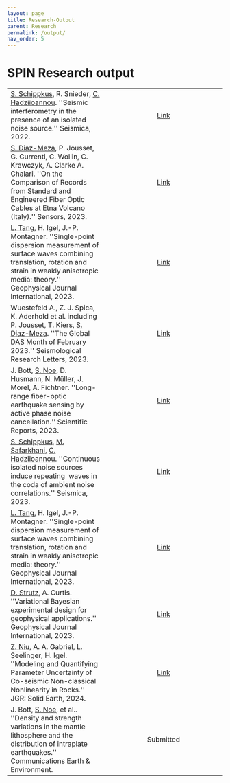 ```yaml
---
layout: page
title: Research-Output 
parent: Research
permalink: /output/
nav_order: 5
---
```


# SPIN Research output

<table style="width:auto;">
  <colgroup>
    <col style="width:20%;"> <!-- Adjust the width of the first column -->
    <col style="width:30%;"> <!-- Adjust the width of the second column -->
  </colgroup>
  <tr>
    <td><a href="https://www.geo.uni-hamburg.de/en/geophysik/personen/schippkus-sven.html">S. Schippkus</a>, R. Snieder, <a href="https://www.geo.uni-hamburg.de/en/geophysik/personen/hadziioannou-celine.html">C. Hadziioannou</a>. ''Seismic interferometry in the presence of an isolated noise source.'' Seismica, 2022.</td>
    <td align="center"><a href="https://seismica.library.mcgill.ca/article/view/195/286">Link</a></td>
  </tr>
  <tr>
    <td><a href="https://spin-itn.eu/candidates/ESR4_4">S. Diaz-Meza</a>, P. Jousset, G. Currenti, C. Wollin, C. Krawczyk, A. Clarke A. Chalari. ''On the Comparison of Records from Standard and Engineered Fiber Optic Cables at Etna Volcano (Italy).'' Sensors, 2023.</td>
    <td align="center"><a href="https://www.mdpi.com/1424-8220/23/7/3735">Link</a></td>
  </tr>
  <tr>
    <td><a href="https://spin-itn.eu/candidates/ESR1_1">L. Tang</a>, H. Igel, J.-P. Montagner. ''Single-point dispersion measurement of surface waves combining translation, rotation and strain in weakly anisotropic media: theory.'' Geophysical Journal International, 2023. </td>
    <td align="center"><a href="https://doi.org/10.1093/gji/ggad199">Link</a></td>
  </tr>
  <tr>
    <td>Wuestefeld A., Z. J. Spica, K. Aderhold et al. including P. Jousset, T. Kiers, <a href="https://spin-itn.eu/candidates/ESR4_4">S. Diaz-Meza</a>. ''The Global DAS Month of February 2023.'' Seismological Research Letters, 2023.</td>
    <td align="center"><a href="https://pubs.geoscienceworld.org/ssa/srl/article/doi/10.1785/0220230180/629787/The-Global-DAS-Month-of-February-2023">Link</a></td>
  </tr>
  <tr>
    <td>J. Bott, <a href="https://spin-itn.eu/candidates/ESR1_2">S. Noe</a>, D. Husmann, N. Müller, J. Morel, A. Fichtner. ''Long-range fiber-optic earthquake sensing by active phase noise cancellation.'' Scientific Reports, 2023.</td>
    <td align="center"><a href="https://www.nature.com/articles/s41598-023-41161-x">Link</a></td>
  </tr>
  <tr>
    <td><a href="https://www.geo.uni-hamburg.de/en/geophysik/personen/schippkus-sven.html">S. Schippkus</a>, <a href="https://spin-itn.eu/candidates/ESR3_4">M. Safarkhani</a>, <a href="https://www.geo.uni-hamburg.de/en/geophysik/personen/hadziioannou-celine.html">C. Hadziioannou</a>. ''Continuous isolated noise sources induce repeating   waves in the coda of ambient noise correlations.'' Seismica, 2023.</td>
    <td align="center"><a href="https://seismica.library.mcgill.ca/article/view/499/1174">Link</a></td>
  </tr>
  <tr>
    <td><a href="https://spin-itn.eu/candidates/ESR1_1">L. Tang</a>, H. Igel, J.-P. Montagner. ''Single-point dispersion measurement of surface waves combining translation, rotation and strain in weakly anisotropic media: theory.'' Geophysical Journal International, 2023.</td>
    <td align="center"><a href="https://agupubs.onlinelibrary.wiley.com/doi/epdf/10.1029/2023GL105970">Link</a></td>
  </tr>
  <tr>
    <td><a href="https://spin-itn.eu/candidates/ESR3_1">D. Strutz</a>, A. Curtis. ''Variational Bayesian experimental design for geophysical applications.'' Geophysical Journal International, 2023.</td>
    <td align="center"><a href="https://doi.org/10.1093/gji/ggad492">Link</a></td>
  </tr>
  <tr>
    <td><a href="https://spin-itn.eu/candidates/ESR3_2">Z. Niu</a>, A. A. Gabriel, L. Seelinger, H. Igel. ''Modeling and Quantifying Parameter Uncertainty of Co-seismic Non-classical Nonlinearity in Rocks.'' JGR: Solid Earth, 2024.</td>
    <td align="center"><a href="https://agupubs.onlinelibrary.wiley.com/doi/epdf/10.1029/2023JB027149">Link</a></td>
  </tr>
  <tr>
    <td>J. Bott, <a href="https://spin-itn.eu/candidates/ESR1_2">S. Noe</a>, et al.. ''Density and strength variations in the mantle lithosphere and the distribution of intraplate earthquakes.'' Communications Earth & Environment.</td>
    <td align="center">Submitted</td>
  </tr>
</table>
